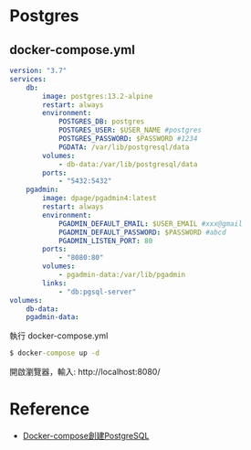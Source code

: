# Postgres

## docker-compose.yml

```yaml
version: "3.7"
services:
    db:
        image: postgres:13.2-alpine
        restart: always
        environment:
            POSTGRES_DB: postgres
            POSTGRES_USER: $USER_NAME #postgres
            POSTGRES_PASSWORD: $PASSWORD #1234
            PGDATA: /var/lib/postgresql/data
        volumes:
            - db-data:/var/lib/postgresql/data
        ports:
            - "5432:5432"
    pgadmin:
        image: dpage/pgadmin4:latest
        restart: always
        environment:
            PGADMIN_DEFAULT_EMAIL: $USER_EMAIL #xxx@gmail
            PGADMIN_DEFAULT_PASSWORD: $PASSWORD #abcd
            PGADMIN_LISTEN_PORT: 80
        ports:
            - "8080:80"
        volumes:
            - pgadmin-data:/var/lib/pgadmin
        links:
            - "db:pgsql-server"
volumes:
    db-data:
    pgadmin-data:
```

執行 docker-compose.yml
```cmd
$ docker-compose up -d
```

開啟瀏覽器，輸入: http://localhost:8080/


# Reference
- [Docker-compose創建PostgreSQL](https://cde566.medium.com/docker-compose%E5%89%B5%E5%BB%BApostgresql-7f3f9519fa20)
